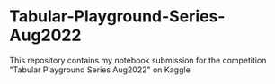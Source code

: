 # Tabular-Playground-Series-Aug2022
This repository contains my notebook submission  for the competition "Tabular Playground Series Aug2022" on Kaggle
